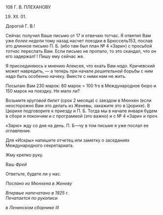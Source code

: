108 Г. В. ПЛЕХАНОВУ

19. XII. 01.

Дорогой Г. В.!

Сейчас получил Ваше письмо от 17 и отвечаю тотчас. Я ответил Вам уже _более неде­ли_ тому назад насчет поездки в Брюссель153, послав это длинное письмо П. Б. (ибо там был план № 4 «Зари») с просьбой _тотчас_ переслать Вам. Если письмо не пропало, то это скандал, что он его задержал! ! Пишу ему сейчас же.

Я присоединяюсь к мнению Алексея, что ехать Вам _надо._ Кричевский может навре­дить, — а теперь при начале _решительной_ борьбы с ним надо быть особенно начеку. Вместе с ними нам не жить.

Посылаю Вам 230 марок: 80 марок = 100 frs в Международное бюро и 150 марок на поездку. Не мало ли?

Возьмите _круговой билет_ (срок 2 месяца) с заездом в Мюнхен (если неосторожно Вам это делать из Женевы, закажите это в Цюрихе). В Цюрихе подговорите к приезду и П. Б. Тогда мы в начале января будем в сборе и _покончим_ и с программой (это важно) и с № 4 «Зари» и проч.

«Зарю» жду со дня на день. П. Б—чу в том письме я уже послал ее оглавление.

Для «Искры» напишите отчетец или заметку о заседаниях Международного секрета­риата.

Жму крепко руку.

Ваш _Фрей_

Ответьте, будете ли у нас.

_Послано из Мюнхена в Женеву_

_Впервые напечатано в 1925 г.                                                              Печатается по рукописи_

_в Ленинском сборнике_ _III_